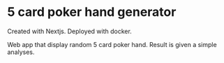 # 5 card poker hand generator

Created with Nextjs. Deployed with docker.

Web app that display random 5 card poker hand. Result is given a simple analyses.